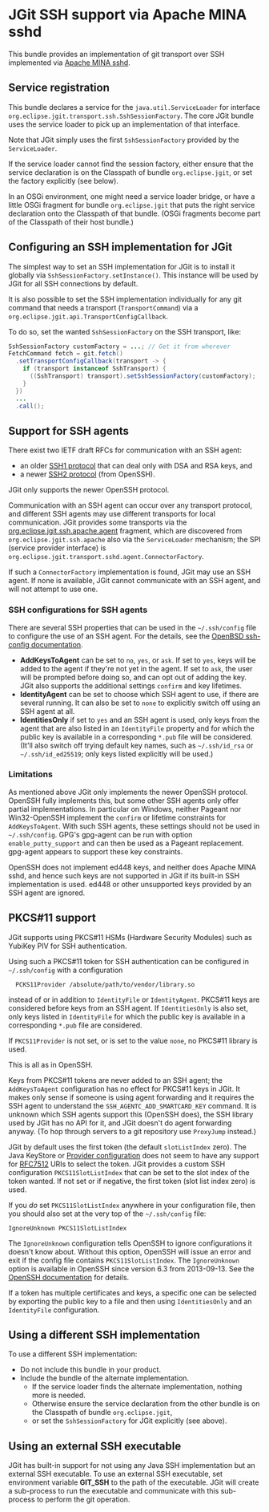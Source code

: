 # JGit SSH support via Apache MINA sshd

This bundle provides an implementation of git transport over SSH implemented via
[Apache MINA sshd](https://mina.apache.org/sshd-project/).

## Service registration

This bundle declares a service for the `java.util.ServiceLoader` for interface
`org.eclipse.jgit.transport.ssh.SshSessionFactory`. The core JGit bundle uses the service
loader to pick up an implementation of that interface.

Note that JGit simply uses the first `SshSessionFactory` provided by the `ServiceLoader`.

If the service loader cannot find the session factory, either ensure that the service
declaration is on the Classpath of bundle `org.eclipse.jgit`, or set the factory explicitly
(see below).

In an OSGi environment, one might need a service loader bridge, or have a little OSGi
fragment for bundle `org.eclipse.jgit` that puts the right service declaration onto the
Classpath of that bundle. (OSGi fragments become part of the Classpath of their host
bundle.)

## Configuring an SSH implementation for JGit

The simplest way to set an SSH implementation for JGit is to install it globally via
`SshSessionFactory.setInstance()`. This instance will be used by JGit for all SSH
connections by default.

It is also possible to set the SSH implementation individually for any git command
that needs a transport (`TransportCommand`) via a `org.eclipse.jgit.api.TransportConfigCallback`.

To do so, set the wanted `SshSessionFactory` on the SSH transport, like:

```java
SshSessionFactory customFactory = ...; // Get it from wherever
FetchCommand fetch = git.fetch()
  .setTransportConfigCallback(transport -> {
    if (transport instanceof SshTransport) {
      ((SshTransport) transport).setSshSessionFactory(customFactory);
    }
  })
  ...
  .call();
```

## Support for SSH agents

There exist two IETF draft RFCs for communication with an SSH agent:

* an older [SSH1 protocol](https://tools.ietf.org/html/draft-ietf-secsh-agent-02) that can deal only with DSA and RSA keys, and
* a newer [SSH2 protocol](https://tools.ietf.org/html/draft-miller-ssh-agent-04) (from OpenSSH).

JGit only supports the newer OpenSSH protocol.

Communication with an SSH agent can occur over any transport protocol, and different
SSH agents may use different transports for local communication. JGit provides some
transports via the [org.eclipse.jgit.ssh.apache.agent](../org.eclipse.jgit.ssh.apache.agent/README.md)
fragment, which are discovered from `org.eclipse.jgit.ssh.apache` also via the `ServiceLoader` mechanism;
the SPI (service provider interface) is `org.eclipse.jgit.transport.sshd.agent.ConnectorFactory`.

If such a `ConnectorFactory` implementation is found, JGit may use an SSH agent. If none
is available, JGit cannot communicate with an SSH agent, and will not attempt to use one.

### SSH configurations for SSH agents

There are several SSH properties that can be used in the `~/.ssh/config` file to configure
the use of an SSH agent. For the details, see the [OpenBSD ssh-config documentation](https://man.openbsd.org/ssh_config.5).

* **AddKeysToAgent** can be set to `no`, `yes`, or `ask`. If set to `yes`, keys will be added
  to the agent if they're not yet in the agent. If set to `ask`, the user will be prompted
  before doing so, and can opt out of adding the key. JGit also supports the additional
  settings `confirm` and key lifetimes.
* **IdentityAgent** can be set to choose which SSH agent to use, if there are several running.
  It can also be set to `none` to explicitly switch off using an SSH agent at all.
* **IdentitiesOnly** if set to `yes` and an SSH agent is used, only keys from the agent that are
  also listed in an `IdentityFile` property and for which the public key is available in a
  corresponding `*.pub` file will be considered. (It'll also switch off trying
  default key names, such as `~/.ssh/id_rsa` or `~/.ssh/id_ed25519`; only keys listed explicitly
  will be used.)

### Limitations

As mentioned above JGit only implements the newer OpenSSH protocol. OpenSSH fully implements this,
but some other SSH agents only offer partial implementations. In particular on Windows, neither
Pageant nor Win32-OpenSSH implement the `confirm` or lifetime constraints for `AddKeysToAgent`. With
such SSH agents, these settings should not be used in `~/.ssh/config`. GPG's gpg-agent can be run
with option `enable_putty_support` and can then be used as a Pageant replacement. gpg-agent appears
to support these key constraints.

OpenSSH does not implement ed448 keys, and neither does Apache MINA sshd, and hence such keys are
not supported in JGit if its built-in SSH implementation is used. ed448 or other unsupported keys
provided by an SSH agent are ignored.

## PKCS#11 support

JGit supports using PKCS#11 HSMs (Hardware Security Modules) such as YubiKey PIV for SSH
authentication.

Using such a PKCS#11 token for SSH authentication can be configured in `~/.ssh/config` with a
configuration

```
  PCKS11Provider /absolute/path/to/vendor/library.so
```

instead of or in addition to `IdentityFile` or `IdentityAgent`. PKCS#11 keys are considered before
keys from an SSH agent. If `IdentitiesOnly` is also set, only keys listed in `IdentityFile` for which
the public key is available in a corresponding `*.pub` file are considered.

If `PKCS11Provider` is not set, or is set to the value `none`, no PKCS#11 library is used.

This is all as in OpenSSH.

Keys from PKCS#11 tokens are never added to an SSH agent; the `AddKeysToAgent` configuration has
no effect for PKCS#11 keys in JGit. It makes only sense if someone is using agent forwarding and
it requires the SSH agent to understand the `SSH_AGENTC_ADD_SMARTCARD_KEY` command. It is unknown
which SSH agents support this (OpenSSH does), the SSH library used by JGit has no API for it,
and JGit doesn't do agent forwarding anyway. (To hop through servers to a git repository use
`ProxyJump` instead.)

JGit by default uses the first token (the default `slotListIndex` zero). The Java KeyStore or
[Provider configuration](https://docs.oracle.com/en/java/javase/11/security/pkcs11-reference-guide1.html)
does not seem to have any support for [RFC7512](https://www.rfc-editor.org/rfc/rfc7512) URIs
to select the token. JGit provides a custom SSH configuration `PKCS11SlotListIndex` that can be
set to the slot index of the token wanted. If not set or if negative, the first token (slot
list index zero) is used.

If you *do* set `PKCS11SlotListIndex` anywhere in your configuration file, then you should also
set at the very top of the `~/.ssh/config` file:

```
IgnoreUnknown PKCS11SlotListIndex
```

The `IgnoreUnknown` configuration tells OpenSSH to ignore configurations it doesn't know about.
Without this option, OpenSSH will issue an error and exit if the config file contains
`PKCS11SlotListIndex`. The `IgnoreUnknown` option is available in OpenSSH since version 6.3
from 2013-09-13. See the [OpenSSH documentation](https://man.openbsd.org/ssh_config.5#IgnoreUnknown)
for details.

If a token has multiple certificates and keys, a specific one can be selected by exporting
the public key to a file and then using `IdentitiesOnly` and an `IdentityFile` configuration.

## Using a different SSH implementation

To use a different SSH implementation:

* Do not include this bundle in your product.
* Include the bundle of the alternate implementation.
    * If the service loader finds the alternate implementation, nothing more is needed.
    * Otherwise ensure the service declaration from the other bundle is on the Classpath of bundle `org.eclipse.jgit`,
    * or set the `SshSessionFactory` for JGit explicitly (see above).

## Using an external SSH executable

JGit has built-in support for not using any Java SSH implementation but an external SSH
executable. To use an external SSH executable, set environment variable **GIT_SSH** to
the path of the executable. JGit will create a sub-process to run the executable and
communicate with this sub-process to perform the git operation.
